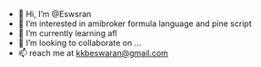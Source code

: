 - 👋 Hi, I’m @Eswsran
- 👀 I’m interested in amibroker formula language and pine script
- 🌱 I’m currently learning afl
- 💞️ I’m looking to collaborate on ...
- 📫  reach me at kkbeswaran@gmail.com

<!---
Eswsran/Eswsran is a ✨ special ✨ repository because its `README.md` (this file) appears on your GitHub profile.
You can click the Preview link to take a look at your changes.
--->
